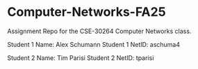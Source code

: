 # Computer-Networks-FA25
Assignment Repo for the CSE-30264 Computer Networks class.

Student 1 Name: Alex Schumann
Student 1 NetID: aschuma4

Student 2 Name: Tim Parisi
Student 2 NetID: tparisi
